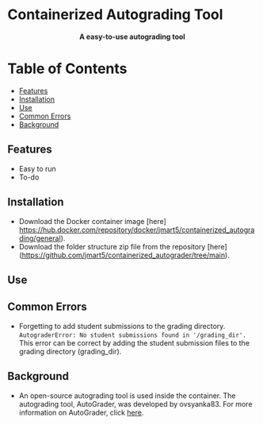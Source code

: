 <h1>Containerized Autograding Tool</h1>
<p align="center">
  <b>A easy-to-use autograding tool</b>
</p>

# Table of Contents

- [Features](#features)
- [Installation](#installation)
- [Use](#use)
- [Common Errors](#common-errors)
- [Background](#background)


## Features

* Easy to run
* To-do

## Installation

* Download the Docker container image [here] https://hub.docker.com/repository/docker/jmart5/containerized_autograding/general). 
* Download the folder structure zip file from the repository [here] (https://github.com/jmart5/containerized_autograder/tree/main).




## Use

## Common Errors

* Forgetting to add student submissions to the grading directory. <br>```AutograderError: No student submissions found in '/grading_dir'.```<br>
This error can be correct by adding the student submission files to the grading directory (grading_dir).

## Background

* An open-source autograding tool is used inside the container. The autograding tool, AutoGrader, was developed by ovsyanka83. For more information on AutoGrader, click [here](https://ovsyanka83.github.io/autograder/#/?id=usage).
